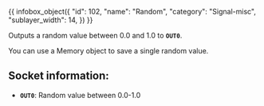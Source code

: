 {{ infobox_object({
	"id": 102,
	"name": "Random",
	"category": "Signal-misc",
	"sublayer_width": 14,
}) }}

Outputs a random value between 0.0 and 1.0 to **`OUT0`**.

You can use a Memory object to save a single random value.

## Socket information:
- **`OUT0`**: Random value between 0.0-1.0